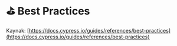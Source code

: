 # ⛳ Best Practices

Kaynak: [https://docs.cypress.io/guides/references/best-practices](https://docs.cypress.io/guides/references/best-practices)
